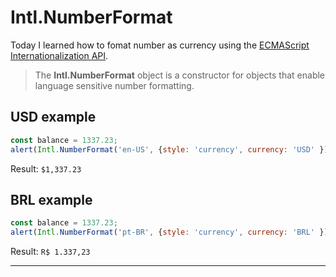 # Intl.NumberFormat

Today I learned how to fomat number as currency using the [ECMAScript Internationalization API](https://hacks.mozilla.org/2014/12/introducing-the-javascript-internationalization-api/).

> The **Intl.NumberFormat** object is a constructor for objects that enable language sensitive number formatting.

## USD example

```javascript
const balance = 1337.23;
alert(Intl.NumberFormat('en-US', {style: 'currency', currency: 'USD' }).format(balance));
```

Result: 
```$1,337.23```

## BRL example

```javascript
const balance = 1337.23;
alert(Intl.NumberFormat('pt-BR', {style: 'currency', currency: 'BRL' }).format(balance));
```
Result: 
```R$ 1.337,23```

---